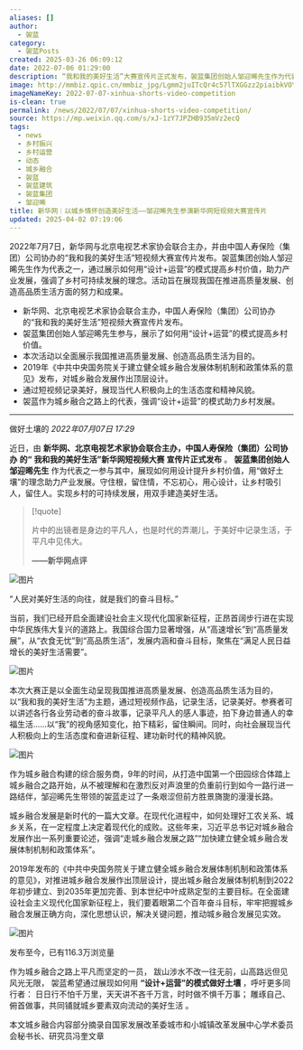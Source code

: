 ```yaml
---
aliases: []
author:
  - 袈蓝
category:
  - 袈蓝Posts
created: 2025-03-26 06:09:12
date: 2022-07-06 01:29:00
description: “我和我的美好生活”大赛宣传片正式发布，袈蓝集团创始人邹迎晞先生作为代表之一，通过展示如何用“设计+运营”的模式提高乡村价值，助力产业发展，强调了乡村可持续发展的理念。
image: http://mmbiz.qpic.cn/mmbiz_jpg/Lgmm2juITcQr4c57lTXGGzz2piaibkVOY4JS3Q0hCicK7gmKEdHw9MMtB5xqMFk0TgSK4Z11wBjYZmye70zdOHB0w/0?wx_fmt=jpeg
imageNameKey: 2022-07-07-xinhua-shorts-video-competition
is-clean: true
permalink: /news/2022/07/07/xinhua-shorts-video-competition/
source: https://mp.weixin.qq.com/s/xJ-1zY7JPZHB935mVz2ecQ
tags:
  - news
  - 乡村振兴
  - 乡村运营
  - 动态
  - 城乡融合
  - 袈蓝
  - 袈蓝建筑
  - 袈蓝集团
  - 邹迎晞
title: 新华网︱以城乡情怀创造美好生活——邹迎晞先生参演新华网短视频大赛宣传片
updated: 2025-04-02 07:19:06
---
```


2022年7月7日，新华网与北京电视艺术家协会联合主办，并由中国人寿保险（集团）公司协办的“我和我的美好生活”短视频大赛宣传片发布。袈蓝集团创始人邹迎晞先生作为代表之一，通过展示如何用“设计+运营”的模式提高乡村价值，助力产业发展，强调了乡村可持续发展的理念。活动旨在展现我国在推进高质量发展、创造高品质生活方面的努力和成果。
<!--more-->
- 新华网、北京电视艺术家协会联合主办，中国人寿保险（集团）公司协办的“我和我的美好生活”短视频大赛宣传片发布。
- 袈蓝集团创始人邹迎晞先生参与，展示了如何用“设计+运营”的模式提高乡村价值。
- 本次活动以全面展示我国推进高质量发展、创造高品质生活为目的。
- 2019年《中共中央国务院关于建立健全城乡融合发展体制机制和政策体系的意见》发布，对城乡融合发展作出顶层设计。
- 通过短视频记录美好，展现当代人积极向上的生活态度和精神风貌。
- 袈蓝作为城乡融合之路上的代表，强调“设计+运营”的模式助力乡村发展。

---

做好土壤的 *2022年07月07日 17:29*

  

近日，由 **新华网、北京电视艺术家协会联合主办，中国人寿保险（集团）公司协办** **的“** **我和我的美好生活”新华网短视频大赛** **宣传片正式发布** 。 **袈蓝集团创始人邹迎晞先生** 作为代表之一参与其中，展现如何用设计提升乡村价值，用“做好土壤”的理念助力产业发展。守住根，留住情，不忘初心，用心设计，让乡村吸引人，留住人。实现乡村的可持续发展，用双手建造美好生活。
  

> [!quote]
> 
> 片中的出镜者是身边的平凡人，也是时代的弄潮儿，于美好中记录生活，于平凡中见伟大。  
> 
> **——新华网点评**

  

![图片](https://mmbiz.qpic.cn/mmbiz_jpg/Lgmm2juITcQr4c57lTXGGzz2piaibkVOY4PJiaGt1kDtSgNcxDOrrGYBOyZcPuicibxE9nKszKKNXGhsvTkWnuUOosA/640?wx_fmt=jpeg&tp=webp&wxfrom=5&wx_lazy=1&wx_co=1)

  

“人民对美好生活的向往，就是我们的奋斗目标。”

当前，我们已经开启全面建设社会主义现代化国家新征程，正昂首阔步行进在实现中华民族伟大复兴的道路上。我国综合国力显著增强，从“高速增长”到“高质量发展”，从“衣食无忧”到“高品质生活”，发展内涵和奋斗目标，聚焦在“满足人民日益增长的美好生活需要”。

  

![图片](https://mmbiz.qpic.cn/mmbiz_jpg/Lgmm2juITcQr4c57lTXGGzz2piaibkVOY4GbvcSTMvrP3qFmnw1vxrccia4eggJLpicZISYfSfNacXn2jfwJDuvS0w/640?wx_fmt=jpeg&tp=webp&wxfrom=5&wx_lazy=1&wx_co=1)

  

本次大赛正是以全面生动呈现我国推进高质量发展、创造高品质生活为目的，以“我和我的美好生活”为主题，通过短视频作品，记录生活，记录美好。参赛者可以讲述各行各业劳动者的奋斗故事，记录平凡人的感人事迹，拍下身边普通人的幸福生活……以“我”的视角感知变化，拍下精彩，留住瞬间。同时，向社会展现当代人积极向上的生活态度和奋进新征程、建功新时代的精神风貌。

  

![图片](https://mmbiz.qpic.cn/mmbiz_png/Lgmm2juITcQr4c57lTXGGzz2piaibkVOY4opakBiavSkxzHibzagewq1nfibGcsLcKQ1KjTmrL5Z7ibncqa0BtLP2Eqg/640?wx_fmt=png&tp=webp&wxfrom=5&wx_lazy=1&wx_co=1)

  

作为城乡融合构建的综合服务商，9年的时间，从打造中国第一个田园综合体踏上城乡融合之路开始，从不被理解和在激烈反对声浪里的负重前行到如今一路行进一路结伴，邹迎晞先生带领的袈蓝走过了一条艰涩但前方胜景旖旎的漫漫长路。

  

城乡融合发展是新时代的一篇大文章。在现代化进程中，如何处理好工农关系、城乡关系，在一定程度上决定着现代化的成败。这些年来，习近平总书记对城乡融合发展作出一系列重要论述，强调“走城乡融合发展之路”“加快建立健全城乡融合发展体制机制和政策体系”。

  

2019年发布的《中共中央国务院关于建立健全城乡融合发展体制机制和政策体系的意见》，对推进城乡融合发展作出顶层设计，提出城乡融合发展体制机制到2022年初步建立、到2035年更加完善、到本世纪中叶成熟定型的主要目标。在全面建设社会主义现代化国家新征程上，我们要着眼第二个百年奋斗目标，牢牢把握城乡融合发展正确方向，深化思想认识，解决关键问题，推动城乡融合发展见实效。

  

![图片](https://mmbiz.qpic.cn/mmbiz_png/Lgmm2juITcQr4c57lTXGGzz2piaibkVOY4bCzVv2zwdH9u8Ymkk7gHsxbSw2DxcpuB8jdqFX4Zia7muCLqIs6P9Jw/640?wx_fmt=png&tp=webp&wxfrom=5&wx_lazy=1&wx_co=1)

发布至今，已有116.3万浏览量

  

作为城乡融合之路上平凡而坚定的一员， 跋山涉水不改一往无前，山高路远但见风光无限， 袈蓝希望通过展现如何用 **“设计+运营”的模式做好土壤** ，呼吁更多同行者： 日日行不怕千万里，天天讲不吝千万言，时时做不惧千万事； 雕琢自己、 俯首做事，共同铺就城乡要素双向流动的美好生活 。



本文城乡融合内容部分摘录自国家发展改革委城市和小城镇改革发展中心学术委员会秘书长、研究员冯奎文章
